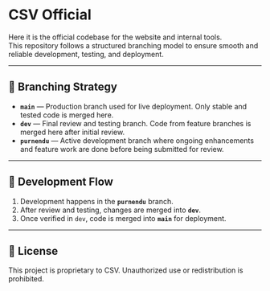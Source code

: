 # CSV Official

Here it is the official codebase for the website and internal tools.  
This repository follows a structured branching model to ensure smooth and reliable development, testing, and deployment.

---

## 🧭 Branching Strategy

- **`main`** — Production branch used for live deployment. Only stable and tested code is merged here.  
- **`dev`** — Final review and testing branch. Code from feature branches is merged here after initial review.  
- **`purnendu`** — Active development branch where ongoing enhancements and feature work are done before being submitted for review.

---

## 🚀 Development Flow

1. Development happens in the **`purnendu`** branch.  
2. After review and testing, changes are merged into **`dev`**.  
3. Once verified in `dev`, code is merged into **`main`** for deployment.

---

## 📜 License

This project is proprietary to CSV. Unauthorized use or redistribution is prohibited.
